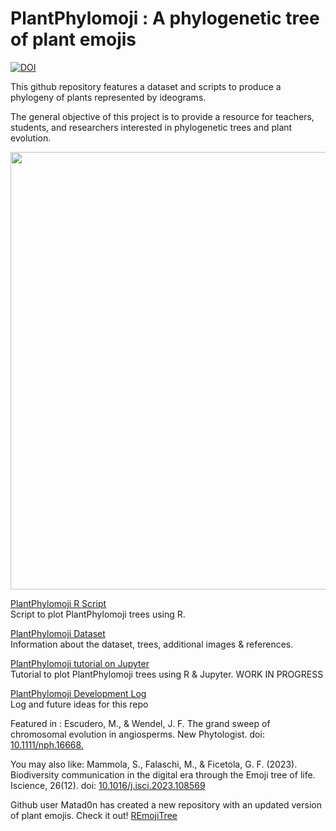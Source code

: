 # PlantPhylomoji : A phylogenetic tree of plant emojis



[![DOI](https://zenodo.org/badge/DOI/10.5281/zenodo.4001375.svg)](https://doi.org/10.5281/zenodo.4001145)



 This github repository features a dataset and scripts to produce a phylogeny of plants represented by ideograms.
  
  The general objective of this project is to provide a resource for teachers, students, and researchers interested in phylogenetic trees and plant evolution.
 
  
  <p align="center">  
<img width="600" height="700" src="./images/plantphylomoji.png">
</p>

   [PlantPhylomoji R Script](./PlantPhylomoji.R)   
   Script to plot PlantPhylomoji trees using R.

   [PlantPhylomoji Dataset](./Dataset.md)   
   Information about the dataset, trees, additional images & references.

   [PlantPhylomoji tutorial on Jupyter](./PlantPhylomoji.ipynb)  
  Tutorial to plot PlantPhylomoji trees using R & Jupyter.
   WORK IN PROGRESS

   [PlantPhylomoji Development Log](./PlantPhylomojiLog.md)   
   Log and future ideas for this repo
 
 Featured in : 
 Escudero, M., & Wendel, J. F. The grand sweep of chromosomal evolution in angiosperms. New Phytologist.  doi: [10.1111/nph.16668.](https://nph.onlinelibrary.wiley.com/doi/abs/10.1111/nph.16802)
 
  You may also like:
  Mammola, S., Falaschi, M., & Ficetola, G. F. (2023). Biodiversity communication in the digital era through the Emoji tree of life. Iscience, 26(12). doi: [10.1016/j.isci.2023.108569](https://www.sciencedirect.com/science/article/pii/S2589004223026469)
  
  Github user Matad0n has created a new repository with an updated version of plant emojis. Check it out! [REmojiTree](https://github.com/Matad0n/REmojiTree/tree/main)
